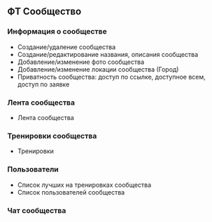 ## ФТ Сообщество

### Информация о сообществе
* Создание/удаление сообщества
* Создание/редактирование названия, описания сообщества
* Добавление/изменение фото сообщества
* Добавление/изменение локации сообщества (Город)
* Приватность сообщества: доступ по ссылке, доступное всем, доступ по заявке

### Лента сообщества
* Лента сообщества

### Тренировки сообщества
* Тренировки

### Пользователи
* Список лучших на тренировках сообщества
* Список пользователей сообщества

### Чат сообщества